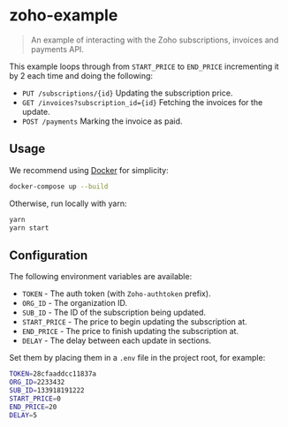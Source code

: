 # zoho-example

> An example of interacting with the Zoho subscriptions, invoices and payments API.

This example loops through from `START_PRICE` to `END_PRICE` incrementing it by 2 each time and doing the following:

* `PUT /subscriptions/{id}` Updating the subscription price.
* `GET /invoices?subscription_id={id}` Fetching the invoices for the update.
* `POST /payments` Marking the invoice as paid.

## Usage

We recommend using [Docker](https://docs.docker.com/install/) for simplicity:

```bash
docker-compose up --build
```
Otherwise, run locally with yarn:

```bash
yarn
yarn start
```

## Configuration

The following environment variables are available:

* `TOKEN` - The auth token (with `Zoho-authtoken` prefix).
* `ORG_ID` - The organization ID.
* `SUB_ID` - The ID of the subscription being updated.
* `START_PRICE` - The price to begin updating the subscription at.
* `END_PRICE` - The price to finish updating the subscription at.
* `DELAY` - The delay between each update in sections.

Set them by placing them in a `.env` file in the project root, for example:

```bash
TOKEN=28cfaaddcc11837a
ORG_ID=2233432
SUB_ID=133918191222
START_PRICE=0
END_PRICE=20
DELAY=5
```

